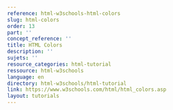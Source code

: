 ```yaml
---
reference: html-w3schools-html-colors
slug: html-colors
order: 13
part: ''
concept_reference: ''
title: HTML Colors
description: ''
sujets: ''
resource_categories: html-tutorial
ressource: html-w3schools
language: en
directory: html-w3schools/html-tutorial
link: https://www.w3schools.com/html/html_colors.asp
layout: tutorials
---
```

